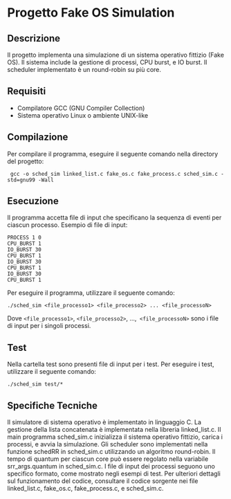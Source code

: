 
# Progetto Fake OS Simulation
## Descrizione
Il progetto implementa una simulazione di un sistema operativo fittizio (Fake OS). Il sistema include la gestione di processi, CPU burst, e IO burst. Il scheduler implementato è un round-robin su più core.

## Requisiti
- Compilatore GCC (GNU Compiler Collection)
- Sistema operativo Linux o ambiente UNIX-like
## Compilazione
Per compilare il programma, eseguire il seguente comando nella directory del progetto:

```
 gcc -o sched_sim linked_list.c fake_os.c fake_process.c sched_sim.c -std=gnu99 -Wall 
```
## Esecuzione
Il programma accetta file di input che specificano la sequenza di eventi per ciascun processo. Esempio di file di input:

```
PROCESS 1 0
CPU_BURST 1
IO_BURST 30
CPU_BURST 1
IO_BURST 30
CPU_BURST 1
IO_BURST 30
CPU_BURST 1
```

Per eseguire il programma, utilizzare il seguente comando:

```
./sched_sim <file_processo1> <file_processo2> ... <file_processoN>
```
Dove `<file_processo1>`, `<file_processo2>`, ...,` <file_processoN>` sono i file di input per i singoli processi.

## Test
Nella cartella test sono presenti file di input per i test. Per eseguire i test, utilizzare il seguente comando:


```
./sched_sim test/*
```
## Specifiche Tecniche
Il simulatore di sistema operativo è implementato in linguaggio C.
La gestione della lista concatenata è implementata nella libreria linked_list.c.
Il main programma sched_sim.c inizializza il sistema operativo fittizio, carica i processi, e avvia la simulazione.
Gli scheduler sono implementati nella funzione schedRR in sched_sim.c utilizzando un algoritmo round-robin.
Il tempo di quantum per ciascun core può essere regolato nella variabile srr_args.quantum in sched_sim.c.
I file di input dei processi seguono uno specifico formato, come mostrato negli esempi di test.
Per ulteriori dettagli sul funzionamento del codice, consultare il codice sorgente nei file linked_list.c, fake_os.c, fake_process.c, e sched_sim.c.

